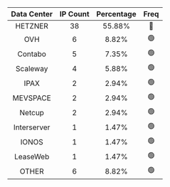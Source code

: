 | Data Center | IP Count | Percentage | Freq |
|:------------:|:--------:|:-----------:|:-----:|
| HETZNER | 38 | 55.88% | 🔴 |
| OVH | 6 | 8.82% | 🟢 |
| Contabo | 5 | 7.35% | 🟢 |
| Scaleway | 4 | 5.88% | 🟢 |
| IPAX | 2 | 2.94% | 🟢 |
| MEVSPACE | 2 | 2.94% | 🟢 |
| Netcup | 2 | 2.94% | 🟢 |
| Interserver | 1 | 1.47% | 🟢 |
| IONOS | 1 | 1.47% | 🟢 |
| LeaseWeb | 1 | 1.47% | 🟢 |
| OTHER | 6 | 8.82% | 🟢 |